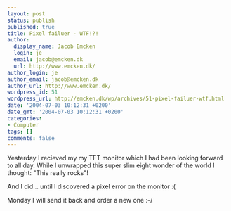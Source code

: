 ```yaml
---
layout: post
status: publish
published: true
title: Pixel failuer - WTF!?!
author:
  display_name: Jacob Emcken
  login: je
  email: jacob@emcken.dk
  url: http://www.emcken.dk/
author_login: je
author_email: jacob@emcken.dk
author_url: http://www.emcken.dk/
wordpress_id: 51
wordpress_url: http://emcken.dk/wp/archives/51-pixel-failuer-wtf.html
date: '2004-07-03 10:12:31 +0200'
date_gmt: '2004-07-03 10:12:31 +0200'
categories:
- Computer
tags: []
comments: false
---
```

Yesterday I recieved my my TFT monitor which I had been looking forward to all day. While I unwrapped this super slim eight wonder of the world I thought: "This really rocks"!

And I did... until I discovered a pixel error on the monitor :(

Monday I will send it back and order a new one :-/

